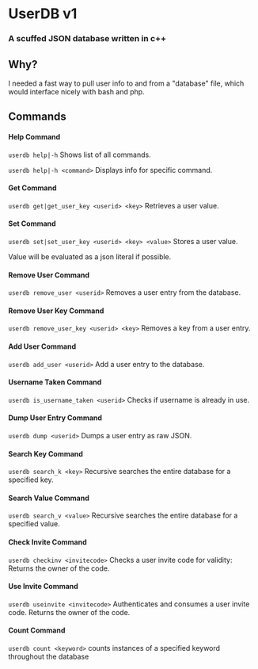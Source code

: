 # UserDB v1
### A scuffed JSON database written in c++

## Why?
I needed a fast way to pull user info to and from a "database" file, which would interface nicely with bash and php.

## Commands

#### Help Command

`userdb help|-h` Shows list of all commands.

`userdb help|-h <command>` Displays info for specific command.
#### Get Command
`userdb get|get_user_key <userid> <key>`  Retrieves a user value.
#### Set Command
`userdb set|set_user_key <userid> <key> <value>` Stores a user value.

Value will be evaluated as a json literal if possible.
#### Remove User Command
`userdb remove_user <userid>` Removes a user entry from the database.
#### Remove User Key Command
`userdb remove_user_key <userid> <key>`  Removes a key from a user entry.
#### Add User Command
`userdb add_user <userid>` Add a user entry to the database.
#### Username Taken Command
`userdb is_username_taken <userid>`  Checks if username is already in use.
#### Dump User Entry Command
`userdb dump <userid>` Dumps a user entry as raw JSON.
#### Search Key Command
`userdb search_k <key>` Recursive searches the entire database for a specified key.
#### Search Value Command
`userdb search_v <value>` Recursive searches the entire database for a specified value.
#### Check Invite Command
`userdb checkinv <invitecode>` Checks a user invite code for validity: Returns the owner of the code.
#### Use Invite Command
`userdb useinvite <invitecode>` Authenticates and consumes a user invite code. Returns the owner of the code.
#### Count Command
`userdb count <keyword>` counts instances of a specified keyword throughout the database

